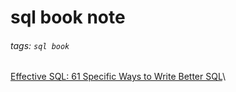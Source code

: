 # sql book note
###### tags: `sql book`

[Effective SQL: 61 Specific Ways to Write Better SQL](/qHVbtkQkTd2u2Gaw0CSHdg)\